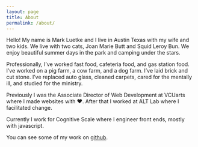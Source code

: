 ```yaml
---
layout: page
title: About
permalink: /about/
---
```


Hello! My name is Mark Luetke and I live in Austin Texas with my wife and two kids. We live with two cats, Joan Marie Butt and Squid Leroy Bun. We enjoy beautiful summer days in the park and camping under the stars.

Professionally, I’ve worked fast food, cafeteria food, and gas station food. I’ve worked on a pig farm, a cow farm, and a dog farm. I’ve laid brick and cut stone. I’ve replaced auto glass, cleaned carpets, cared for the mentally ill, and studied for the ministry.

Previously I was the Associate Director of Web Development at VCUarts where I made websites with ♥. After that I worked at ALT Lab where I facilitated change.

Currently I work for Cognitive Scale where I engineer front ends, mostly with javascript.

You can see some of my work on [github](https://github.com/luetkemj).
